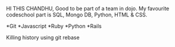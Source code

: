 
HI THIS CHANDHU, Good to be part of a team in dojo.
My favourite codeschool part is SQL, Mongo DB, Python, HTML & CSS.

*Git
*Javascript
*Ruby
*Python
*Rails

Killing history using git rebase
